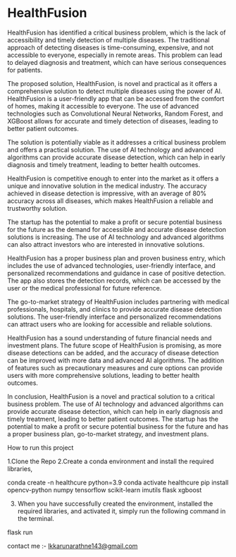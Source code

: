 # HealthFusion
HealthFusion has identified a critical business problem, which is the lack of accessibility and timely detection of multiple diseases. The traditional approach of detecting diseases is time-consuming, expensive, and not accessible to everyone, especially in remote areas. This problem can lead to delayed diagnosis and treatment, which can have serious consequences for patients.

The proposed solution, HealthFusion, is novel and practical as it offers a comprehensive solution to detect multiple diseases using the power of AI. HealthFusion is a user-friendly app that can be accessed from the comfort of homes, making it accessible to everyone. The use of advanced technologies such as Convolutional Neural Networks, Random Forest, and XGBoost allows for accurate and timely detection of diseases, leading to better patient outcomes.

The solution is potentially viable as it addresses a critical business problem and offers a practical solution. The use of AI technology and advanced algorithms can provide accurate disease detection, which can help in early diagnosis and timely treatment, leading to better health outcomes.

HealthFusion is competitive enough to enter into the market as it offers a unique and innovative solution in the medical industry. The accuracy achieved in disease detection is impressive, with an average of 80% accuracy across all diseases, which makes HealthFusion a reliable and trustworthy solution.

The startup has the potential to make a profit or secure potential business for the future as the demand for accessible and accurate disease detection solutions is increasing. The use of AI technology and advanced algorithms can also attract investors who are interested in innovative solutions.

HealthFusion has a proper business plan and proven business entry, which includes the use of advanced technologies, user-friendly interface, and personalized recommendations and guidance in case of positive detection. The app also stores the detection records, which can be accessed by the user or the medical professional for future reference.

The go-to-market strategy of HealthFusion includes partnering with medical professionals, hospitals, and clinics to provide accurate disease detection solutions. The user-friendly interface and personalized recommendations can attract users who are looking for accessible and reliable solutions.

HealthFusion has a sound understanding of future financial needs and investment plans. The future scope of HealthFusion is promising, as more disease detections can be added, and the accuracy of disease detection can be improved with more data and advanced AI algorithms. The addition of features such as precautionary measures and cure options can provide users with more comprehensive solutions, leading to better health outcomes.

In conclusion, HealthFusion is a novel and practical solution to a critical business problem. The use of AI technology and advanced algorithms can provide accurate disease detection, which can help in early diagnosis and timely treatment, leading to better patient outcomes. The startup has the potential to make a profit or secure potential business for the future and has a proper business plan, go-to-market strategy, and investment plans.

How to run this project

1.Clone the Repo
2.Create a conda environment and install the required libraries,

conda create -n healthcure python=3.9
conda activate healthcure 
pip install opencv-python numpy tensorflow scikit-learn imutils flask xgboost

3. When you have successfully created the environment, installed the required libraries, and activated it, simply run the following command in the terminal.

flask run

contact me :- lkkarunarathne143@gmail.com
